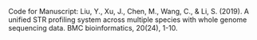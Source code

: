 Code for Manuscript: Liu, Y., Xu, J., Chen, M., Wang, C., & Li, S. (2019). A unified STR profiling system across multiple species with whole genome sequencing data. BMC bioinformatics, 20(24), 1-10.
